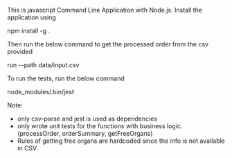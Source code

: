 This is javascript Command Line Application with Node.js.
Install the application using 

npm install -g .

Then run the below command to get the processed order from the csv provided

run --path data/input.csv 

To run the tests, run the below command 

node_modules/.bin/jest

Note:
- only csv-parse and jest is used as dependencies
- only wrote unit tests for the functions with business logic. (processOrder, orderSummary, getFreeOrgans)
- Rules of getting free organs are hardcoded since the info is not available in CSV.
